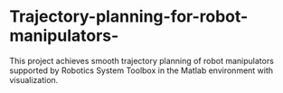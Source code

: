 # Trajectory-planning-for-robot-manipulators-
This project achieves smooth trajectory planning of robot manipulators supported by Robotics System Toolbox in the Matlab environment with visualization.
